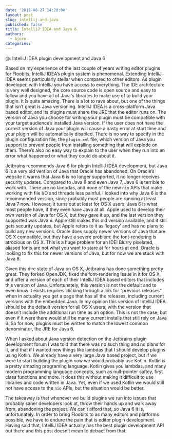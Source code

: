 ```yaml
---
date: '2015-08-27 14:20:00'
layout: post
slug: intellij-and-java
published: false
title: IntelliJ IDEA and Java 6
authors:
  - bjorn
categories:
---
```


@: IntelliJ IDEA plugin development and Java 6

Based on my experience of the last couple of years writing editor plugins for Floobits, IntelliJ IDEA’s plugin system is phenomenal. Extending IntelliJ IDEA seems particularly stellar when compared to other editors. As plugin developer, with IntelliJ you have access to everything. The IDE architecture is very well designed, the core source code is open source and easy to follow and you have all of Java's libraries to make use of to build your plugin. It is quite amazing. There is a lot to rave about, but one of the things that isn’t great is Java versioning. IntelliJ IDEA is a cross-platform Java based editor, and its plugins must share the JRE that the editor runs on. The version of Java you choose for writing your plugin must be compatible with your target audience’s installed Java version. If the user does not have the correct version of Java your plugin will cause a nasty error at start time and your plugin will be automatically disabled. There is no way to specify in the plugin configuration file, the `plugin.xml` file, which version of Java you support to prevent people from installing something that will explode on them. There’s also no easy way to explain to the user when they run into an error what happened or what they could do about it.

Jetbrains recommends Java 6 for plugin IntelliJ IDEA development, but Java 6 is a very old version of Java that Oracle has abandoned. On Oracle’s website it warns that Java 6 is no longer supported, it no longer receives security updates. Compared to Java 8 and even Java 7, Java 6 is terrible to work with. There are no lambdas, and none of the new `nio` APIs that make working with file I/O and threads less painful. I looked into why Java 6 is the recommended version, since probably most people are running at least Java 7 now. However, it turns out at least for OS X users, Java 6 is what most people have, if they even have Java at all. Apple used to develop their own version of Java for OS X, but they gave it up, and the last version they supported was Java 6. Apple still makes this old version available, and it still gets security updates, but Apple refers to it as ‘legacy’ and has no plans to build any new versions. Oracle does supply newer versions of Java that are OS X compatible, but they have a severe problem: the font-rendering is atrocious on OS X. This is a huge problem for an IDE! Blurry pixelated, aliased fonts are not what you want to stare at for hours at end. Oracle is looking to fix this for newer versions of Java, but for now we are stuck with Java 6.

Given this dire state of Java on OS X, Jetbrains has done something pretty great. They forked OpenJDK, fixed the font-rendering issue in it for OS X, and offer a version of each of their IntelliJ IDEA based editors that includes this version of Java. Unfortunately, this version is not the default and to even know it exists requires clicking through a link for “previous releases” when in actuality you get a page that has all the releases, including current versions with the embedded Java. In my opinion this version of IntelliJ IDEA should be the default version for all OS X users, with the version that doesn’t include the additional run time as an option. This is not the case, but even if it were there would still be many current installs that still rely on Java 6. So for now, plugins must be written to match the lowest common denominator, the JRE for Java 6.

When I asked about Java version detection on the Jetbrains plugin development forum I was told that there was no such thing and no plans for it, and that if I wanted new things like lambdas that I should develop plugins using Kotlin. We already have a very large Java based project, but if we were to start building the plugin now we would probably use Kotlin. Kotlin is a pretty amazing programing language. Kotlin gives you lambdas, and many modern programming language concepts, such as null-pointer saftey, first class functions and more. It does this without making it difficult to use libraries and code written in Java. Yet, even if we used Kotlin we would still not have access to the `nio` APIs, but the situation would be better.

The takeaway is that whenever we build plugins we run into issues that probably saner developers look at, throw their hands up and walk away from, abandoning the project. We can’t afford that, so Java 6 it is, unfortunately. In order to bring Floobits to as many editors and platforms possible, we have to endure the pain that is editor plugin development. Having said that, IntelliJ IDEA actually has the best plugin development API out there and this post doesn’t mean to detract from that.
